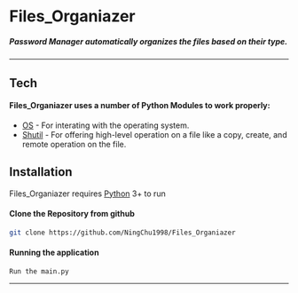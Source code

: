 # Files_Organiazer
##### Password Manager automatically organizes the files based on their type.
---
##  Tech

#### Files_Organiazer uses a number of Python Modules to work properly:
- [OS](https://docs.python.org/3/library/os.html) - For interating with the operating system.
- [Shutil](https://docs.python.org/3/library/shutil.html) - For offering high-level operation on a file like a copy, create, and remote operation on the file.

##  Installation

Files_Organiazer requires [Python](https://www.python.org/) 3+ to run
 
#### Clone the Repository from github
 ```sh
git clone https://github.com/NingChu1998/Files_Organiazer
```

#### Running the application
```
Run the main.py
```
---

